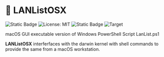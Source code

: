 # ** LANListOSX**
![Static Badge](https://img.shields.io/badge/Author-Jgooch-1F4D37)
![License: MIT](https://img.shields.io/badge/License-MIT-blue.svg)
![Static Badge](https://img.shields.io/badge/Distribution-npm-orange)
![Target](https://img.shields.io/badge/Target--cccccc)

macOS GUI executable version of Windows PowerShell Script LanList.ps1

**LANListOSX** interferfaces with the darwin kernel with shell commands to provide the same from a macOS workstation.

